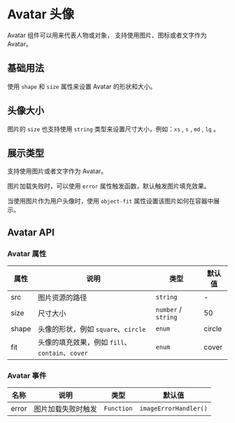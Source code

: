 <!--
 * @Author: 2171204141@qq.com
 * @Date: 2024-12-17 19:14:39
 * @LastEditors: Dream
 * @Description: Avatar 文档
-->

# Avatar 头像

<p>Avatar 组件可以用来代表人物或对象， 支持使用图片、图标或者文字作为 Avatar。</p>

## 基础用法

<p>
使用 <code>shape</code> 和 <code>size</code> 属性来设置 Avatar 的形状和大小。
</p>

<demo vue="../../example/avatar/base.vue"></demo>

## 头像大小

<p>图片的 <code>size</code> 也支持使用 <code>string</code> 类型来设置尺寸大小，例如：<code>xs</code> , <code>s</code> , <code>md</code> , <code>lg</code> 。</p>

<demo vue="../../example/avatar/size.vue"></demo>

## 展示类型

<p>
支持使用图片或者文字作为 Avatar。
</p>

<demo vue="../../example/avatar/src.vue"></demo>

<p>图片加载失败时，可以使用 <code>error</code> 属性触发函数，默认触发图片填充效果。</p>

<demo vue="../../example/avatar/error.vue"></demo>

<p>当使用图片作为用户头像时，使用 <code>object-fit</code> 属性设置该图片如何在容器中展示。</p>

<demo vue="../../example/avatar/fit.vue"></demo>

## Avatar API

### Avatar 属性

| 属性  | 说明                                            | 类型                | 默认值 |
| ----- | ----------------------------------------------- | ------------------- | ------ |
| src   | 图片资源的路径                                  | `string`            | -      |
| size  | 尺寸大小                                        | `number` / `string` | 50     |
| shape | 头像的形状，例如 `square`、`circle`             | `enum`              | circle |
| fit   | 头像的填充效果，例如 `fill`、`contain`、`cover` | `enum`              | cover  |

### Avatar 事件

| 名称  | 说明               | 类型       | 默认值                |
| ----- | ------------------ | ---------- | --------------------- |
| error | 图片加载失败时触发 | `Function` | `imageErrorHandler()` |
